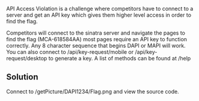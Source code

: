 API Access Violation is a challenge where competitors have to connect to a server and get an API key which gives them higher level access in order to find the flag.

Competitors will connect to the sinatra server and navigate the pages to find the flag (MCA-618584AA) most pages require an API key to function correctly.
Any 8 character sequence that begins DAPI or MAPI will work.  You can also connect to /api/key-request/mobile or /api/key-request/desktop to generate a key.  A list of methods can be found at /help

## Solution ##

Connect to /getPicture/DAPI1234/Flag.png and view the source code.